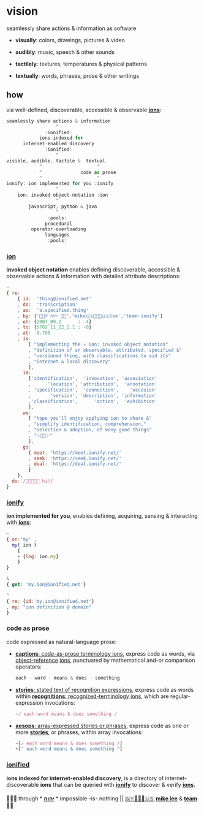 
# vision

seamlessly share actions & information as software

+ **visually**: colors, drawings, pictures & video

+ **audibly**: music, speech & other sounds

+ **tactilely**: textures, temperatures & physical patterns

+ **textually**: words, phrases, prose & other writings

## how

via well-defined, discoverable, accessible & observable
[**ions**](#ion):

```js
seamlessly share actions & information
                  ^
              :ionified:
            ions indexed for
      internet-enabled discovery
              :ionified:
                  ^
visible, audible, tactile &  textual
            ^                    ^
            ^              code as prose
            ^                    ^
ionify: ion implemented for you :ionify
                  ^
    ion: invoked object notation :ion
                  ^
        javascript, python & java
                  ^
               :pools:
              procedural
         operator-overloading
              languages
               :pools:
```

### [ion](ions/ion.md#ion)

**invoked object notation** enables defining discoverable, accessible &
observable actions & information with detailed attribute descriptions:

```javascript
~
{ re:
    { id:  'thing@ionified.net'
    , do:  'transcription'
    , as:  'a.specified.thing'
    , by: ['🙇🏾‍♂️ יהוה 🤲🏾','mike🇬🇾👨🏾‍💻🇺🇸lee','team✨ionify']
    , on: {2007_09.2      : -4}
    , to: {5783_11_22_2.1 : -8}
    , at: -0.700
    , is:
        [ "implementing the ⚛️ ion: invoked object notation"
        , "definition of an observable, attributed, specified &"
        , "versioned thing, with classifications to aid its"
        , "internet & local discovery"
        ],
      im:
        ['identification',  'invocation', 'association'
        ,      'location', 'attribution',  'annotation'
        , 'specification',  'connection',    'occasion'
        ,       'version', 'description', 'information'
        ,'classification',      'action',  'exhibition'
        ],
      we:
        [ "hope you'll enjoy applying ion to share &"
        , "simplify identification, comprehension,"
        , "selection & adoption, of many good things"
        , "✨🤲🏾✨"
        ],
      go:
        { meet: 'https://meet.ionify.net/'
        , seek: 'https://seek.ionify.net/'
        , deal: 'https://deal.ionify.net/'
        }
    },
  do: /👋🏾👨🏾‍💻 hi!/
}
```

### [ionify](https://meet.ionify.net/)

**ion implemented for you**, enables defining, acquiring, sensing & interacting with
[**ions**](#ion):

```javascript
~
{ on:'my' ,
  my( ion )
    {
    + {log: ion.my}
    }
}

&
{ get: 'my.ion@ionified.net'}

^
{ re: {id:'my.ion@ionified.net'}
, my: "ion definition @ domain"
}
```

### code as prose

  code expressed as natural-language prose:

+ [**captions**: code-as-prose terminology ions](https://github.com/ionify/ionify/blob/production/README.md#code-as-prose),
  express code as words, via
  [object-reference](LINGO.md#orion) [ions](#ion),
  punctuated by mathematical and-or comparison operators:

  ```javascript
  each - word - means & does - something
  ```

+ [**stories**: stated text of recognition expressions](ions/stories.md#stories),
  express code as words within
  [**recognitions**: recognized-terminology ions](ions/stories.md#stories),
  which are regular-expression invocations:

  ```javascript
  ~/ each word means & does something /
  ```

+ [**aesops**: array-expressed stories or phrases](ions/aesop.md#aesop),
  express code as one or more [**stories**](ions/stories.md#stories),
  or phrases, within array invocations:

  ```javascript
  ~[/ each word means & does something /]
  +[" each word means & does something "]
  ```

### [ionified](https://ionified.net/)

**ions indexed for internet-enabled discovery**, is a directory of
internet-discoverable **ions** that can be queried with [**ionify**](#ionify) to discover & verify
[**ions**](#ion).

####

🙇🏾‍♂️ through * [**יהוה**][🙇🏾‍♂️ יהוה 🤲🏾] * impossible -is- nothing ||
[🇬🇾👨🏾‍💻🇺🇸](https://en.wikipedia.org/wiki/Guyana)
[**mike lee**][🇬🇾👨🏾‍💻🇺🇸] &
[**team**](https://team.ionify.net/)
🤲🏾

[🙇🏾‍♂️ יהוה 🤲🏾]: https://deal.ionify.net/
[🇬🇾👨🏾‍💻🇺🇸]: https://mike.ionify.net/

